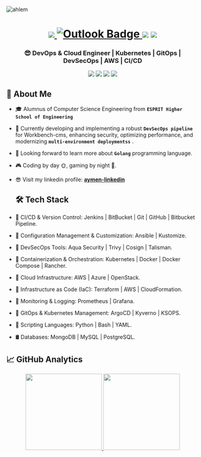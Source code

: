 ![ahlem](https://github.com/user-attachments/assets/30d9c52a-7506-4361-bab6-b2f031d3b027)

<h1 align="center">
  <div id="badges">
   <a href="https://www.linkedin.com/in/medaymenchakroun/">
    <img src="https://img.shields.io/badge/LinkedIn-0077B5?style=for-the-badge&logo=linkedin&logoColor=white"/>
  </a>
  <a href="mailto:medaymen.chakroun@esprit.tn">
    <img src="https://img.shields.io/badge/Microsoft_Outlook-0078D4?style=for-the-badge&logo=microsoft-outlook&logoColor=white" alt="Outlook Badge"/>
  </a>
    <img src="https://komarev.com/ghpvc/?username=MedAymenChakroun&style=for-the-badge">
    <img src="https://img.shields.io/github/followers/MedAymenChakroun.svg?style=for-the-badge&logo=appveyor">
  </div>
<h3 align="center"> 😎 DevOps & Cloud Engineer | Kubernetes | GitOps | DevSecOps | AWS | CI/CD </h3>

<div>

</h1>
<div align="center">
    <p>
      <img src="https://img.shields.io/badge/Interest-Linux%2C Automation-blue"/>
      <img src="https://img.shields.io/badge/Hobby-Learning%2C%20Gaming-blue" />
      <img src="https://img.shields.io/badge/Programming-Python%2C%20Yaml%2C%20Bash-blue" />
      <img src="https://img.shields.io/badge/Language-English%2C%20French-blue" />
    </p>
</div>


<!--
**ahlem-phantom/ahlem-phantom** is a ✨ _special_ ✨ repository because its `README.md` (this file) appears on your GitHub profile.

Here are some ideas to get you started:

- 🔭 I’m currently working on ...
- 🌱 I’m currently learning ...
- 👯 I’m looking to collaborate on ...
- 🤔 I’m looking for help with ...
- 💬 Ask me about ...
- 📫 How to reach me: ...
- 😄 Pronouns: ...
- ⚡ Fun fact: ...
## 🛠 Tech Stack
- 💻  C | C++ | C# | Java | Python
  
- 🌐  HTML | CSS | JavaScript | Bootstrap | jQuery | PHP
  
- 🖥️  React | Flask | AngularJS | SpringBoot | Laravel | Symfony | NodeJS | .NET | Django
  
- 🛢   MySQL | MongoDB | PostgreSQL | Oracle
  
- 🔧  Visual Studio Code | Eclipse | Git | Jupyther Notebook | Intellij IDEA | PyCharm 
  
- 🖥  Canva | Figma | Balsamiq | NextAPP


## 🚀 Languages and Tools ...




  <img height="170em" src="https://github-readme-streak-stats.herokuapp.com/?user=ahlem-phantom"/>
  
  <img height="170em" src="https://github-stats-alpha.vercel.app/api?username=ahlem-phantom&bc=ebebeb&ic=0E8AD9"/> 
-->

  ## 🤝‍ About Me 
- 🎓 Alumnus of Computer Science Engineering from <b>`ESPRIT Higher School of Engineering`</b>  
- 🌱 Currently developing and implementing a robust <b>`DevSecOps pipeline`</b>  for Workbench-cms, enhancing security, optimizing performance, and modernizing <b>`multi-environment deploymentss`</b> .
- 💜 Looking forward to learn more about <b>`Golang`</b> programming language.
- 🎮 Coding by day 🌞, gaming by night 🌙.
- 😎 Visit my linkedin profile: **[aymen-linkedin](https://www.linkedin.com/in/medaymenchakroun/)**

  

  ## 🛠 Tech Stack

- 🔧 CI/CD & Version Control: Jenkins | BitBucket | Git | GitHub | Bitbucket Pipeline.

- 🔧 Configuration Management & Customization: Ansible | Kustomize.

- 🔧 DevSecOps Tools: Aqua Security | Trivy | Cosign | Talisman.

- 🔧 Containerization & Orchestration: Kubernetes | Docker | Docker Compose | Rancher.

- 🔧 Cloud Infrastructure: AWS | Azure | OpenStack.
  
- 🔧 Infrastructure as Code (IaC): Terraform | AWS | CloudFormation.
  
- 🔧 Monitoring & Logging: Prometheus | Grafana.
  
- 🔧 GitOps & Kubernetes Management: ArgoCD | Kyverno | KSOPS.
  
- 🔧 Scripting Languages: Python | Bash | YAML.
  
- 🛢 Databases: MongoDB | MySQL | PostgreSQL.

</div>

<!--
<p align="center" style="margin-bottom: 10px;">
    <img src="https://github-profile-trophy.vercel.app/?username=ahlem-phantom&column=7&theme=onedark"/>
</p>
  -->

<!--
## 💬 Connect with me ...
<p align="center">
<a href = 'https://www.linkedin.com/in/ahlem-laajili'> <img width = '32px' align= 'center' src="https://raw.githubusercontent.com/rahulbanerjee26/githubAboutMeGenerator/main/icons/linked-in-alt.svg"/></a> 
<a href = 'https://github.com/ahlem-phantom'> <img width = '32px' align= 'center' src="https://raw.githubusercontent.com/rahulbanerjee26/githubAboutMeGenerator/main/icons/github.svg"/></a>
  </p>
  
  https://img.shields.io/github/followers/Naereen.svg?style=for-the-badge&logo=appveyor
  -->

## 📈 GitHub Analytics
 


  
  <div align="center">
  <a href="https://github.com/MedAymenChakroun">  
  <img height="200em" src="https://github-readme-stats.vercel.app/api/top-langs?username=MedAymenChakroun&count_private=true&langs_count=14&show_icons=true&locale=en&layout=compact&theme=react"/> 
  </a>
                <img height="200em" src="https://github-profile-summary-cards.vercel.app/api/cards/repos-per-language?username=MedAymenChakroun&theme=react"/>

</div>

      
   
